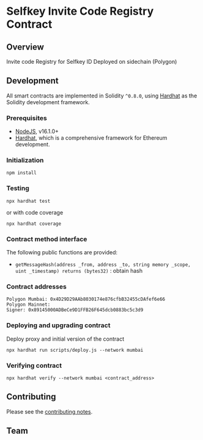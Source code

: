 # Selfkey Invite Code Registry Contract

## Overview

Invite code Registry for Selfkey ID
Deployed on sidechain (Polygon)

## Development

All smart contracts are implemented in Solidity `^0.8.0`, using [Hardhat](https://hardhat.org/) as the Solidity development framework.

### Prerequisites

* [NodeJS](htps://nodejs.org), v16.1.0+
* [Hardhat](https://hardhat.org/), which is a comprehensive framework for Ethereum development.

### Initialization

    npm install

### Testing

    npx hardhat test

or with code coverage

    npx hardhat coverage


### Contract method interface

The following public functions are provided:

* `getMessageHash(address _from, address _to, string memory _scope, uint _timestamp) returns (bytes32)` : obtain hash


### Contract addresses

```
Polygon Mumbai: 0x4D29D29AAb8030174e876cfbB32455cDAfef6e66
Polygon Mainnet:
Signer: 0x89145000ADBeCe9D1FFB26F645dcb0883bc5c3d9
```

### Deploying and upgrading contract

Deploy proxy and initial version of the contract
```
npx hardhat run scripts/deploy.js --network mumbai
```

### Verifying contract

```
npx hardhat verify --network mumbai <contract_address>
```

## Contributing

Please see the [contributing notes](CONTRIBUTING.md).


## Team
